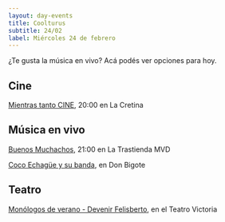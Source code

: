 ```yaml
---
layout: day-events
title: Coolturus
subtitle: 24/02
label: Miércoles 24 de febrero
---
```

¿Te gusta la música en vivo? Acá podés ver opciones para hoy.

## Cine

[Mientras tanto CINE](https://instagram.com/lacretinacasa?igshid=nrtucgnc6eso), 20:00 en La Cretina

## Música en vivo

[Buenos Muchachos](https://www.latrastienda.com.uy/), 21:00 en La Trastienda MVD

[Coco Echagüe y su banda](https://instagram.com/restaurantedonbigote?igshid=164zq44egnbtq), en Don Bigote

## Teatro

[Monólogos de verano - Devenir Felisberto](https://instagram.com/teatrovictoriamontevideo?igshid=nihkflwgw4x4), en el Teatro Victoria
